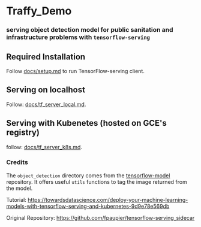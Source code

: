 # Traffy_Demo

### serving object detection model for public sanitation and infrastructure problems with `tensorflow-serving`

## Required Installation

Follow [docs/setup.md](docs/setup.md) to run TensorFlow-serving client.

## Serving on localhost

Follow: [docs/tf_server_local.md](docs/tf_server_local.md).

## Serving with Kubenetes (hosted on GCE's registry)
follow: [docs/tf_server_k8s.md](docs/tf_server_k8s.md).

### Credits

The `object_detection` directory comes from the
[tensorflow-model](https://github.com/tensorflow/models) repository. 
It offers useful `utils` functions to tag the image returned from the model.

Tutorial: https://towardsdatascience.com/deploy-your-machine-learning-models-with-tensorflow-serving-and-kubernetes-9d9e78e569db

Original Repository: https://github.com/fpaupier/tensorflow-serving_sidecar
